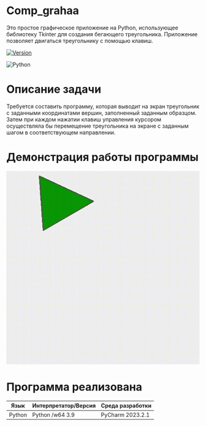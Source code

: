 # Comp_grahaa
Это простое графическое приложение на Python, использующее библиотеку Tkinter для создания бегающего треугольника. Приложение позволяет двигаться треугольнику с помощью клавиш.

[![Version](https://img.shields.io/badge/Version-1.0.0-blue.svg)](https://github.com/ValeriaMordyashova/comp_grahaa)

![Python](https://img.shields.io/badge/Python-3.9-purple)
# Описание задачи 
Требуется составить программу, которая выводит на экран треугольник с заданными координатами вершин, заполненный заданным образцом. Затем при каждом нажатии клавиш управления курсором осуществляла бы перемещение треугольника на экране с заданным шагом в соответствующем направлении.
# Демонстрация работы программы
![GIF](https://raw.githubusercontent.com/ValeriaMordyashova/Comp_grahaa/master/Лабораторная-работа-№1.gif)
# Программа реализована
| Язык | Интерпретатор/Версия | Среда разработки | 
| ------ | ------ |------------------|
| Python | Python /w64 3.9 | PyCharm 2023.2.1 |
